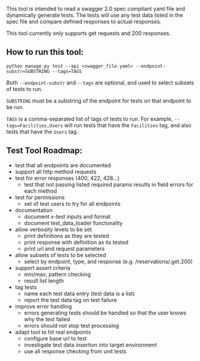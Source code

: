 This tool is intended to read a swagger 2.0 spec compliant yaml file and dynamically generate tests.
The tests will use any test data listed in the spec file and compare defined responses to actual responses.

This tool currently only supports get requests and 200 responses.

## How to run this tool:

    python manage.py test --api <swagger_file.yaml> --endpoint-substr=SUBSTRING --tags=TAGS

Both `--endpoint-substr` and `--tags` are optional, and used to select subsets of tests to run.

`SUBSTRING` must be a substring of the endpoint for tests on that endpoint to be run.

`TAGS` is a comma-separated list of tags of tests to run. For example, `--tags=Facilities,Users` will run tests that
have the `Facilities` tag, and also tests that have the `Users` tag.


## Test Tool Roadmap:

- test that all endpoints are documented
- support all http method requests
- test for error responses (400, 422, 428...) 
  - test that not passing listed required params results in field errors for each method
- test for permissions
  - set of test users to try for all endpoints
- documentation
  - document x-test inputs and format
  - document test_data_loader functonality
- allow verbosity levels to be set
  - print definitions as they are tested
  - print response with definition as its tested
  - print url and request parameters
- allow subsets of tests to be selected
  - select by endpoint, type, and response (e.g. /reservations/.get.200)
- support assert criteria
  - min/max, pattern checking
  - result list length
- tag tests
  - name each test data entry (test data is a list)
  - report the test data tag on test failure
- improve error handling
  - errors generating tests should be handled so that the user knows why the test failed 
  - errors should not stop test processing
- adapt tool to hit real endpoints
  - configure base url to test
  - investigate test data insertion into target environment
  - use all response checking from unit tests

